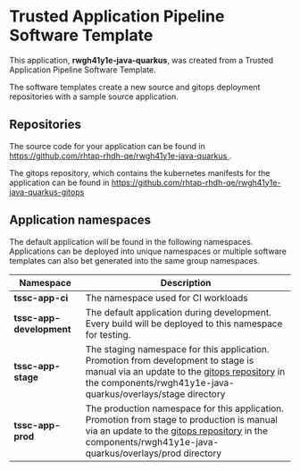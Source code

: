 # Trusted Application Pipeline Software Template

This application, **rwgh41y1e-java-quarkus**, was created from a Trusted Application Pipeline Software Template.

The software templates create a new source and gitops deployment repositories with a sample source application. 

## Repositories

The source code for your application can be found in [https://github.com/rhtap-rhdh-qe/rwgh41y1e-java-quarkus ](https://github.com/rhtap-rhdh-qe/rwgh41y1e-java-quarkus ).
 
The gitops repository, which contains the kubernetes manifests for the application can be found in 
[https://github.com/rhtap-rhdh-qe/rwgh41y1e-java-quarkus-gitops ](https://github.com/rhtap-rhdh-qe/rwgh41y1e-java-quarkus-gitops ) 

## Application namespaces 

The default application will be found in the following namespaces. Applications can be deployed into unique namespaces or multiple software templates can also bet generated into the same group namespaces.  

|  Namespace   |  Description   |  
| -------- | -------- |
| **tssc-app-ci** | The namespace used for CI workloads |
| **tssc-app-development** | The default application during development. Every build will be deployed to this namespace for testing. |
| **tssc-app-stage** | The staging namespace for this application. Promotion from development to stage is manual via an update to the [gitops repository](https://github.com/rhtap-rhdh-qe/rwgh41y1e-java-quarkus-gitops ) in the components/rwgh41y1e-java-quarkus/overlays/stage directory |
| **tssc-app-prod** | The production namespace for this application. Promotion from stage to production is manual via an update to the [gitops repository](https://github.com/rhtap-rhdh-qe/rwgh41y1e-java-quarkus-gitops ) in the components/rwgh41y1e-java-quarkus/overlays/prod directory |
